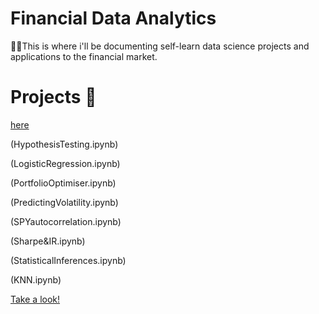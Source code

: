 # Financial Data Analytics 

🙋‍♂️This is where i'll be documenting self-learn data science projects and applications to the financial market.





# Projects 📖
[here](LinearRegression.ipynb)

(HypothesisTesting.ipynb)

(LogisticRegression.ipynb)

(PortfolioOptimiser.ipynb)

(PredictingVolatility.ipynb)

(SPYautocorrelation.ipynb)

(Sharpe&IR.ipynb)

(StatisticalInferences.ipynb)

(KNN.ipynb)


[Take a look!](https://buttersaltpepper-finapp-app-cfhlmv.streamlitapp.com/)
